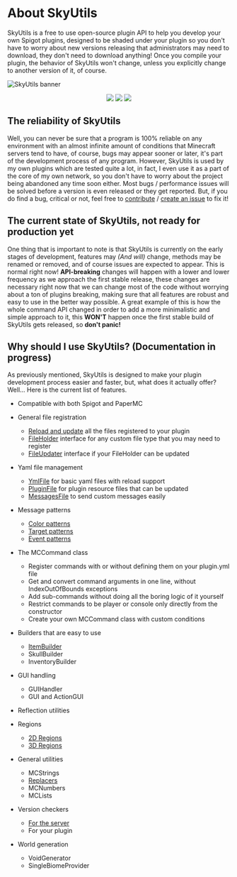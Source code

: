 # About SkyUtils

SkyUtils is a free to use open-source plugin API to help you develop your own
Spigot plugins, designed to be shaded under your plugin so you don't have to
worry about new versions releasing that administrators may need to download,
they don't need to download anything! Once you compile your plugin,
the behavior of SkyUtils won't change, unless you explicitly change to another
version of it, of course.

![SkyUtils banner](https://user-images.githubusercontent.com/63256529/192231939-b606878c-4436-4d74-9cb6-b78ce6850240.jpg)
<div align=center>
<a href="https://www.codefactor.io/repository/github/xdec0de/mcutils"><img src="https://www.codefactor.io/repository/github/xdec0de/mcutils/badge"</img></a>
<a href="https://app.codacy.com/gh/xDec0de/SkyUtils/"><img src="https://app.codacy.com/project/badge/Grade/2d121db7e16749f49cdc3cdd897da9fe"></img></a>
<a href="https://github.com/xDec0de/SkyUtils/actions/workflows/build.yml"><img src="https://img.shields.io/github/actions/workflow/status/xDec0de/SkyUtils/build.yml?branch=master"</img></a>
</div>

## The reliability of SkyUtils

Well, you can never be sure that a program is 100% reliable on any environment
with an almost infinite amount of conditions that Minecraft servers tend to
have, of course, bugs may appear sooner or later, it's part of the development
process of any program. However, SkyUtils is used by my own plugins which are
tested quite a lot, in fact, I even use it as a part of the core of my own
network, so you don't have to worry about the project being abandoned any time
soon either. Most bugs / performance issues will be solved before a version is
even released or they get reported. But, if you do find a bug, critical or not,
feel free to [contribute](https://github.com/xDec0de/SkyUtils/blob/master/CONTRIBUTING.md)
/ [create an issue](https://github.com/xDec0de/SkyUtils/issues/new/choose) to
fix it!

## The current state of SkyUtils, not ready for production yet

One thing that is important to note is that SkyUtils is currently on the early
stages of development, features may *(And will)* change, methods may be renamed
or removed, and of course issues are expected to appear. This is normal right
now! **API-breaking** changes will happen with a lower and lower frequency as
we approach the first stable release, these changes are necessary right now
that we can change most of the code without worrying about a ton of plugins
breaking, making sure that all features are robust and easy to use in the
better way possible. A great example of this is how the whole command API
changed in order to add a more minimalistic and simple approach to it, this
**WON'T** happen once the first stable build of SkyUtils gets released, so
**don't panic!**

## Why should I use SkyUtils? (Documentation in progress)

As previously mentioned, SkyUtils is designed to make your plugin development
process easier and faster, but, what does it actually offer? Well... Here is
the current list of features.

- Compatible with both Spigot and PaperMC

- General file registration
  - [Reload and update](https://mcutils.codersky.net/file-types/messagesfile)
  all the files registered to your plugin
  - [FileHolder](https://mcutils.codersky.net/file-types#fileholder-and-fileupdater)
  interface for any custom file type that you may need to register
  - [FileUpdater](https://mcutils.codersky.net/file-types#fileholder-and-fileupdater)
  interface if your FileHolder can be updated

- Yaml file management
  - [YmlFile](https://mcutils.codersky.net/file-types/ymlfile)
  for basic yaml files with reload support
  - [PluginFile](https://mcutils.codersky.net/file-types/pluginfile)
  for plugin resource files that can be updated
  - [MessagesFile](https://mcutils.codersky.net/file-types/messagesfile)
  to send custom messages easily

- Message patterns
  - [Color patterns](https://mcutils.codersky.net/chat-features/color-patterns)
  - [Target patterns](https://mcutils.codersky.net/chat-features/target-patterns)
  - [Event patterns](https://mcutils.codersky.net/chat-features/event-patterns)

- The MCCommand class
  - Register commands with or without defining them on your plugin.yml file
  - Get and convert command arguments in one line, without IndexOutOfBounds
  exceptions
  - Add sub-commands without doing all the boring logic of it yourself
  - Restrict commands to be player or console only directly from the
  constructor
  - Create your own MCCommand class with custom conditions

- Builders that are easy to use
  - [ItemBuilder](https://mcutils.codersky.net/items-and-inventories/itembuilder)
  - SkullBuilder
  - InventoryBuilder

- GUI handling
  - GUIHandler
  - GUI and ActionGUI

- Reflection utilities

- Regions
  - [2D Regions](https://mcutils.codersky.net/regions/2d-regions)
  - [3D Regions](https://mcutils.codersky.net/regions/3d-regions)

- General utilities
  - MCStrings
  - [Replacers](https://mcutils.codersky.net/chat-features/replacers)
  - MCNumbers
  - MCLists

- Version checkers
  - [For the server](https://mcutils.codersky.net/getting-started/checking-server-version)
  - For your plugin

- World generation
  - VoidGenerator
  - SingleBiomeProvider
